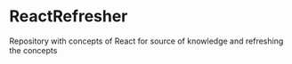 # ReactRefresher
Repository with concepts of React for source of knowledge and refreshing the concepts
